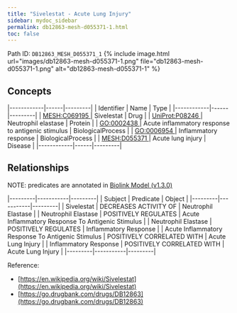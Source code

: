 ```yaml
---
title: "Sivelestat - Acute Lung Injury"
sidebar: mydoc_sidebar
permalink: db12863-mesh-d055371-1.html
toc: false 
---
```



Path ID: `DB12863_MESH_D055371_1`
{% include image.html url="images/db12863-mesh-d055371-1.png" file="db12863-mesh-d055371-1.png" alt="db12863-mesh-d055371-1" %}

## Concepts

|------------|------|---------|
| Identifier | Name | Type    |
|------------|------|---------|
| <a href="https://identifiers.org/MESH:C069195">MESH:C069195 </a> | Sivelestat | Drug |
| <a href="https://identifiers.org/UniProt:P08246">UniProt:P08246 </a> | Neutrophil elastase | Protein |
| <a href="https://identifiers.org/GO:0002438">GO:0002438 </a> | Acute inflammatory response to antigenic stimulus | BiologicalProcess |
| <a href="https://identifiers.org/GO:0006954">GO:0006954 </a> | Inflammatory response | BiologicalProcess |
| <a href="https://identifiers.org/MESH:D055371">MESH:D055371 </a> | Acute lung injury | Disease |
|------------|------|---------|

## Relationships


NOTE: predicates are annotated in <a href="https://github.com/biolink/biolink-model/releases/tag/v1.3.0">Biolink Model (v1.3.0)</a>

|---------|-----------|---------|
| Subject | Predicate | Object  |
|---------|-----------|---------|
| Sivelestat | DECREASES ACTIVITY OF | Neutrophil Elastase |
| Neutrophil Elastase | POSITIVELY REGULATES | Acute Inflammatory Response To Antigenic Stimulus |
| Neutrophil Elastase | POSITIVELY REGULATES | Inflammatory Response |
| Acute Inflammatory Response To Antigenic Stimulus | POSITIVELY CORRELATED WITH | Acute Lung Injury |
| Inflammatory Response | POSITIVELY CORRELATED WITH | Acute Lung Injury |
|---------|-----------|---------|

Reference: 
  - [https://en.wikipedia.org/wiki/Sivelestat](https://en.wikipedia.org/wiki/Sivelestat)
  - [https://go.drugbank.com/drugs/DB12863](https://go.drugbank.com/drugs/DB12863)
